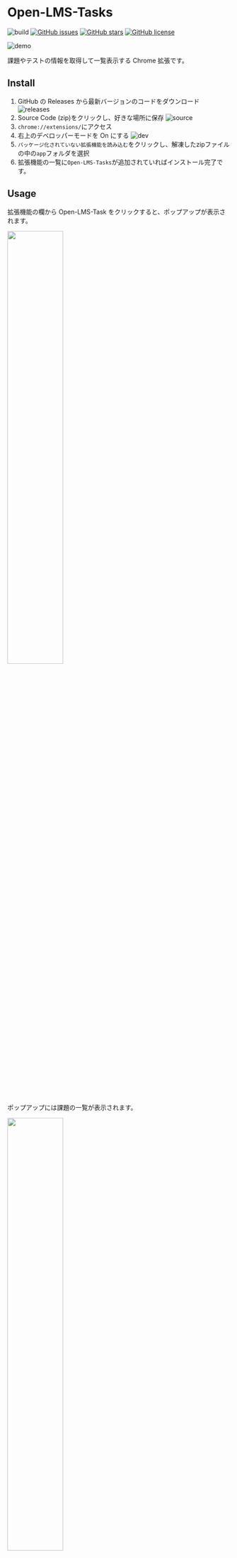 # Open-LMS-Tasks

![build](https://img.shields.io/badge/build-passing-brightgreen) [![GitHub issues](https://img.shields.io/github/issues/airRnot1106/Open-LMS-Tasks)](https://github.com/airRnot1106/Open-LMS-Tasks/issues) [![GitHub stars](https://img.shields.io/github/stars/airRnot1106/Open-LMS-Tasks)](https://github.com/airRnot1106/Open-LMS-Tasks/stargazers) [![GitHub license](https://img.shields.io/github/license/airRnot1106/Open-LMS-Tasks)](https://github.com/airRnot1106/Open-LMS-Tasks/blob/main/LICENSE)

![demo](https://user-images.githubusercontent.com/62370527/138891272-93bda2f4-79b8-4a68-b49a-0b5151b023ef.png)

課題やテストの情報を取得して一覧表示する Chrome 拡張です。

## Install

1. GitHub の Releases から最新バージョンのコードをダウンロード
   ![releases](https://user-images.githubusercontent.com/62370527/138903018-7e2a9e70-6c8a-46f5-ba5c-4778cb7fd3dc.png)
2. Source Code (zip)をクリックし、好きな場所に保存
   ![source](https://user-images.githubusercontent.com/62370527/138903635-dd3c3614-5527-4654-8a81-4bc6ac4611d8.png)
3. `chrome://extensions/`にアクセス
4. 右上のデベロッパーモードを On にする
   ![dev](https://user-images.githubusercontent.com/62370527/138892416-9abb12dd-78ae-4e3d-bb83-31275dac535d.png)
5. `パッケージ化されていない拡張機能を読み込む`をクリックし、解凍したzipファイルの中の`app`フォルダを選択
6. 拡張機能の一覧に`Open-LMS-Tasks`が追加されていればインストール完了です。

## Usage

拡張機能の欄から Open-LMS-Task をクリックすると、ポップアップが表示されます。

<img src="https://user-images.githubusercontent.com/62370527/138893838-124d1e9e-b493-4f5a-bc75-511a1fcc28ff.png" width="50%">

ポップアップには課題の一覧が表示されます。

<img src="https://user-images.githubusercontent.com/62370527/138894751-1aed5086-c71b-4eed-a7e4-a33288386071.png" width="50%">

インストールした時点ではまだ何も表示されません。課題が一覧に表示されるためには、Open LMS 上で一度課題のページにアクセスする必要があります。<br>

古い課題は自動的に非表示になります。すべて表示するには`show all`を On にしてください。<br>

`リセット`を押すと課題データが初期化されます。ご注意ください。

## Note

Open-LMS-Tasks は非公式のツールです。当ソフトの利用にあたって、何らかの不具合やトラブルが生じたとしても、製作者は一切の責任を負いません。自己責任でご利用ください。<br>

当プログラムは、ユーザーが Open LMS 上の課題ページにアクセスした際のみに DOM を取得するので、不必要にサーバーに負荷をかけることはありません。

## Contributing

バグ報告や要望は issue または Twitter までお願いします。

## Author

- Github: [airRnot1106](https://github.com/airRnot1106)

- NPM: [airrnot1106](https://www.npmjs.com/~airrnot1106)

- Twitter: [@airRnot1106](https://twitter.com/airRnot1106)

## LICENSE

This project is licensed under the MIT License - see the [LICENSE](https://github.com/airRnot1106/Open-LMS-Tasks/blob/main/LICENSE) file for details.
